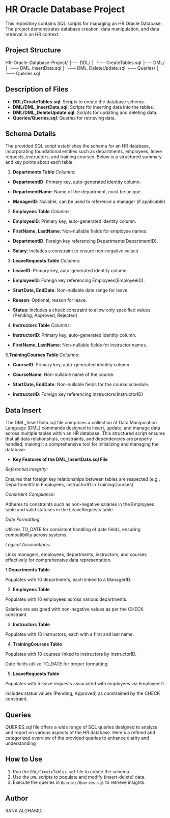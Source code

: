 # HR Oracle Database Project
This repository contains SQL scripts for managing an HR Oracle Database. The project demonstrates database creation, data manipulation, and data retrieval in an HR context.

## Project Structure
HR-Oracle-Database-Project/ ├── DDL/ │ └── CreateTables.sql ├── DML/ │ ├── DML_InsertData.sql │ └── DML_DeleteUpdate.sql ├── Queries/ │ └── Queries.sql

## Description of Files
- **DDL/CreateTables.sql**: Scripts to create the database schema.
- **DML/DML_InsertData.sql**: Scripts for inserting data into the tables.
- **DML/DML_DeleteUpdate.sql**: Scripts for updating and deleting data.
- **Queries/Queries.sql**: Queries for retrieving data.


## Schema Details
The provided SQL script establishes the schema for an HR database, incorporating foundational entities such as departments, employees, leave requests, instructors, and training courses. Below is a structured summary and key points about each table:

1. **Departments Table**
*Columns:*

- **DepartmentID**: Primary key, auto-generated identity column.

- **DepartmentName**: Name of the department, must be unique.

- **ManagerID**: Nullable, can be used to reference a manager (if applicable)


2. **Employees Table**
*Columns:*

- **EmployeeID**: Primary key, auto-generated identity column.

- **FirstName, LastName**: Non-nullable fields for employee names.

- **DepartmentID**: Foreign key referencing Departments(DepartmentID).

- **Salary**: Includes a constraint to ensure non-negative values


3. **LeaveRequests Table**
*Columns:*

- **LeaveID**: Primary key, auto-generated identity column.

- **EmployeeID**: Foreign key referencing Employees(EmployeeID).

- **StartDate, EndDate**: Non-nullable date range for leave.

- **Reason**: Optional, reason for leave.

- **Status**: Includes a check constraint to allow only specified values (Pending, Approved, Rejected)


4. **Instructors Table**
*Columns:*

- **InstructorID**: Primary key, auto-generated identity column.

- **FirstName, LastName**: Non-nullable fields for instructor names.

5.**TrainingCourses Table**
*Columns:*

- **CourseID**: Primary key, auto-generated identity column.

- **CourseName**: Non-nullable name of the course.

- **StartDate, EndDate**: Non-nullable fields for the course schedule.

- **InstructorID**: Foreign key referencing Instructors(InstructorID)



## Data Insert 

The DML_InsertData.sql file comprises a collection of Data Manipulation Language (DML) commands designed to insert, update, and manage data across multiple tables within an HR database. This structured script ensures that all data relationships, constraints, and dependencies are properly handled, making it a comprehensive tool for initializing and managing the database.


- **Key Features of the DML_InsertData.sql File**
  
*Referential Integrity:*

Ensures that foreign key relationships between tables are respected (e.g., DepartmentID in Employees, InstructorID in TrainingCourses).

*Constraint Compliance:*

Adheres to constraints such as non-negative salaries in the Employees table and valid statuses in the LeaveRequests table.

*Date Formatting:*

Utilizes TO_DATE for consistent handling of date fields, ensuring compatibility across systems.

*Logical Associations:*

Links managers, employees, departments, instructors, and courses effectively for comprehensive data representation.

1.**Departments Table** 

Populates with 10 departments, each linked to a ManagerID.


2. **Employees Table**

Populates with 10 employees across various departments.

Salaries are assigned with non-negative values as per the CHECK constraint.


3. **Instructors Table**
   
Populates with 10 instructors, each with a first and last name.


4. **TrainingCourses Table**
   
Populates with 10 courses linked to instructors by InstructorID.

Date fields utilize TO_DATE for proper formatting.


5. **LeaveRequests Table**
    
Populates with 5 leave requests associated with employees via EmployeeID.

Includes status values (Pending, Approved) as constrained by the CHECK constraint.


## Queries

QUERIES.sql file offers a wide range of SQL queries designed to analyze and report on various aspects of the HR database. Here's a refined and categorized overview of the provided queries to enhance clarity and understanding

## How to Use
1. Run the `DDL/CreateTables.sql` file to create the schema.
2. Use the `DML` scripts to populate and modify (insert-delete) data.
3. Execute the queries in `Queries/Queries.sql` to retrieve insights.

## Author
RANA ALGHAMDI

